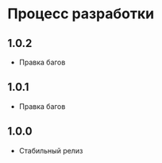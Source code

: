Процесс разработки
==============

1.0.2
-----------------
  * Правка багов

1.0.1
-----------------
  * Правка багов

1.0.0
-----------------
  * Стабильный релиз